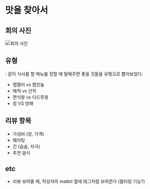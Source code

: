 # 맛을 찾아서

## 회의 사진
![회의 사진](./ideaImg/idea2.jpg)

## 유형
: 같이 식사를 할 메뉴를 정할 때 말해주면 좋을 것들을 유형으로 뽑아보았다.
* 맵찔이 vs 맵친놈
* 해적 vs 산적
* 편식왕 vs 다드루왕
* 창 VS 방패

## 리뷰 항목
* 가성비 (양, 가격)
* 웨이팅
* 간 (슴슴, 자극)
* 추천 음식
  
## etc
* 리뷰 보여줄 때, 작성자의 matbti 옆에 태그처럼 보여준다 (필터링 기능?)